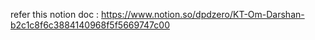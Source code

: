 refer this notion doc : https://www.notion.so/dpdzero/KT-Om-Darshan-b2c1c8f6c3884140968f5f5669747c00
